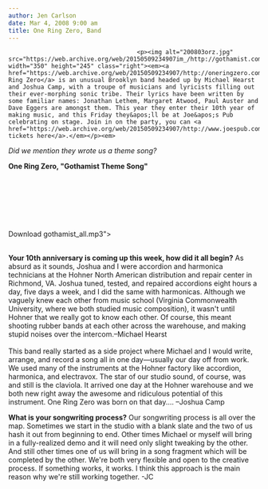 ```yaml
---
author: Jen Carlson
date: Mar 4, 2008 9:00 am
title: One Ring Zero, Band
---
```


	
										<p><img alt="200803orz.jpg" src="https://web.archive.org/web/20150509234907im_/http://gothamist.com/attachments/arts_jen/200803orz.jpg" width="350" height="245" class="right"><em><a href="https://web.archive.org/web/20150509234907/http://oneringzero.com/">One Ring Zero</a> is an unusual Brooklyn band headed up by Michael Hearst and Joshua Camp, with a troupe of musicians and lyricists filling out their ever-morphing sonic tribe. Their lyrics have been written by some familiar names: Jonathan Lethem, Margaret Atwood, Paul Auster and Dave Eggers are amongst them. This year they enter their 10th year of making music, and this Friday they&apos;ll be at Joe&apos;s Pub celebrating on stage. Join in on the party, you can <a href="https://web.archive.org/web/20150509234907/http://www.joespub.com/component/option,com_shows/task,view/Itemid,40/id,2894">buy tickets here</a>.</em></p><em>

</em><p><em>Did we mention they wrote us a theme song?</em></p>

<p><strong>One Ring Zero, &quot;Gothamist Theme Song&quot;</strong><br>
<object type="application/x-shockwave-flash" data="https://web.archive.org/web/20150509234907im_/http://centeronpublicdiplomacy.com/podcasts/player.swf " id="filename" height="24" width="290"><br><br><br><br>
<param name="movie" value=" http://centeronpublicdiplomacy.com/podcasts/player.swf"><br><br><br>
<param name="FlashVars" value="playerID=2&amp;bg=0xd8e3f9&amp;leftbg=0x333232&amp;lefticon=0xffffff&amp;rightbg=0xc1d3f7&amp;rightbghover=0xffffff&amp;righticon=0xc1d3f7&lt;br /&gt;&lt;br /&gt;&lt;br /&gt;
&amp;righticonhover=0x333232&amp;text=0x333232&amp;slider=0xF2F2F2&amp;track=0xFFFFFF&amp;border=0xFFFFFF&amp;loader=0x838383&amp;soundFile=http://dailyrefill.blogs.com/daily/files/gothamist_all.mp3">Download gothamist_all.mp3&quot;&gt;<br><br></object></p>

<p><strong>Your 10th anniversary is coming up this week, how did it all begin?</strong> As absurd as it sounds, Joshua and I were accordion and harmonica technicians at the Hohner North American distribution and repair center in Richmond, VA.  Joshua tuned, tested, and repaired accordions eight hours a day, five days a week, and I did the same with harmonicas.  Although we vaguely knew each other from music school (Virginia Commonwealth University, where we both studied music composition), it wasn&apos;t until Hohner that we really got to know each other.  Of course, this meant shooting rubber bands at each other across the warehouse, and making stupid noises over the intercom.&#x2013;Michael Hearst<br>
 <br>
This band really started as a side project where Michael and I would write, arrange, and record a song all in one day&#x2014;usually our day off from work.   We used many of the instruments at the Hohner factory like accordion, harmonica, and electravox.  The star of our studio sound, of course, was and still is the claviola.  It arrived one day at the Hohner  warehouse and we both new right away the awesome and ridiculous potential of this instrument.  One Ring Zero was born on that day.... &#x2013;Joshua Camp</p>

<p><strong>What is your songwriting process?</strong> Our songwriting process is all over the map.  Sometimes we start in the studio with a blank slate and the two of us hash it out from beginning to end.  Other times Michael or myself will bring in a fully-realized demo and it will need only slight tweaking by the other.  And still other times one of us will bring in a song fragment which will be completed by the other.  We&apos;re both very flexible and open to the creative process.  If something works, it works.  I think this approach is the main reason why we&apos;re still working together.  -JC</p>					
										
									
				